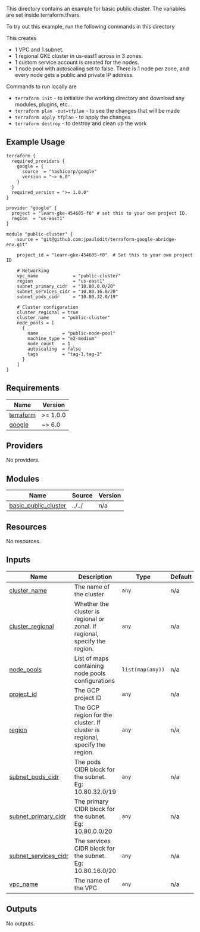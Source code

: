 This directory contains an example for basic public cluster. The variables are set inside terraform.tfvars. 

To try out this example, run the following commands in this directory

This creates
- 1 VPC and 1 subnet.
- 1 regional GKE cluster in us-east1 across in 3 zones.
- 1 custom service account is created for the nodes.
- 1 node pool with autoscaling set to false. There is 1 node per zone, and every node gets a public and private IP address. 

Commands to run locally are

- `terraform init` - to initialize the working directory and download any modules, plugins, etc...
- `terraform plan -out=tfplan` - to see the changes that will be made
- `terraform apply tfplan` - to apply the changes
- `terraform destroy` - to destroy and clean up the work

## Example Usage

```hcl
terraform {
  required_providers {
    google = {
      source  = "hashicorp/google"
      version = "~> 6.0"
    }
  }
  required_version = ">= 1.0.0"
}

provider "google" {
  project = "learn-gke-454605-f0" # set this to your own project ID.
  region  = "us-east1"
}

module "public-cluster" {
    source = "git@github.com:jpaulodit/terraform-google-abridge-env.git"

    project_id = "learn-gke-454605-f0"  # Set this to your own project ID

    # Networking
    vpc_name             = "public-cluster"
    region               = "us-east1"
    subnet_primary_cidr  = "10.80.0.0/20"
    subnet_services_cidr = "10.80.16.0/20"
    subnet_pods_cidr     = "10.80.32.0/19"

    # Cluster configuration
    cluster_regional = true
    cluster_name     = "public-cluster"
    node_pools = [
      {
        name         = "public-node-pool"
        machine_type = "e2-medium"
        node_count   = 1
        autoscaling  = false
        tags         = "tag-1,tag-2"
      }
    ]
}
```




<!-- BEGIN_TF_DOCS -->
## Requirements

| Name | Version |
|------|---------|
| <a name="requirement_terraform"></a> [terraform](#requirement\_terraform) | >= 1.0.0 |
| <a name="requirement_google"></a> [google](#requirement\_google) | ~> 6.0 |

## Providers

No providers.

## Modules

| Name | Source | Version |
|------|--------|---------|
| <a name="module_basic_public_cluster"></a> [basic\_public\_cluster](#module\_basic\_public\_cluster) | ../../ | n/a |

## Resources

No resources.

## Inputs

| Name | Description | Type | Default | Required |
|------|-------------|------|---------|:--------:|
| <a name="input_cluster_name"></a> [cluster\_name](#input\_cluster\_name) | The name of the cluster | `any` | n/a | yes |
| <a name="input_cluster_regional"></a> [cluster\_regional](#input\_cluster\_regional) | Whether the cluster is regional or zonal. If regional, specify the region. | `any` | n/a | yes |
| <a name="input_node_pools"></a> [node\_pools](#input\_node\_pools) | List of maps containing node pools configurations | `list(map(any))` | n/a | yes |
| <a name="input_project_id"></a> [project\_id](#input\_project\_id) | The GCP project ID | `any` | n/a | yes |
| <a name="input_region"></a> [region](#input\_region) | The GCP region for the cluster. If cluster is regional, specify the region. | `any` | n/a | yes |
| <a name="input_subnet_pods_cidr"></a> [subnet\_pods\_cidr](#input\_subnet\_pods\_cidr) | The pods CIDR block for the subnet. Eg: 10.80.32.0/19 | `any` | n/a | yes |
| <a name="input_subnet_primary_cidr"></a> [subnet\_primary\_cidr](#input\_subnet\_primary\_cidr) | The primary CIDR block for the subnet. Eg: 10.80.0.0/20 | `any` | n/a | yes |
| <a name="input_subnet_services_cidr"></a> [subnet\_services\_cidr](#input\_subnet\_services\_cidr) | The services CIDR block for the subnet. Eg: 10.80.16.0/20 | `any` | n/a | yes |
| <a name="input_vpc_name"></a> [vpc\_name](#input\_vpc\_name) | The name of the VPC | `any` | n/a | yes |

## Outputs

No outputs.
<!-- END_TF_DOCS -->
